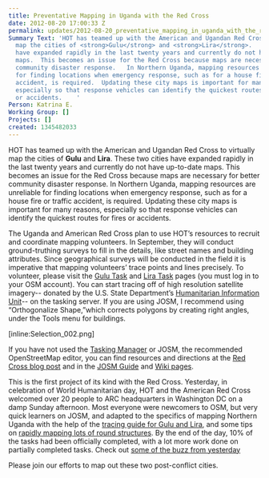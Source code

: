 ```yaml
---
title: Preventative Mapping in Uganda with the Red Cross
date: 2012-08-20 17:00:33 Z
permalink: updates/2012-08-20_preventative_mapping_in_uganda_with_the_red_cross
Summary Text: 'HOT has teamed up with the American and Ugandan Red Cross to virtually
  map the cities of <strong>Gulu</strong> and <strong>Lira</strong>.   These two cities
  have expanded rapidly in the last twenty years and currently do not have up-to-date
  maps.  This becomes an issue for the Red Cross because maps are necessary for better
  community disaster response.   In Northern Uganda, mapping resources are unreliable
  for finding locations when emergency response, such as for a house fire or traffic
  accident, is required.  Updating these city maps is important for many reasons,
  especially so that response vehicles can identify the quickest routes for fires
  or accidents.    '
Person: Katrina E.
Working Group: []
Projects: []
created: 1345482033
---
```


HOT has teamed up with the American and Ugandan Red Cross to virtually map the cities of <strong>Gulu</strong> and <strong>Lira</strong>.   These two cities have expanded rapidly in the last twenty years and currently do not have up-to-date maps.  This becomes an issue for the Red Cross because maps are necessary for better community disaster response.   In Northern Uganda, mapping resources are unreliable for finding locations when emergency response, such as for a house fire or traffic accident, is required.  Updating these city maps is important for many reasons, especially so that response vehicles can identify the quickest routes for fires or accidents.    

The Uganda and American Red Cross plan to use HOT’s resources to recruit and coordinate mapping volunteers.  In September, they will conduct ground-truthing surveys to fill in the details, like street names and building attributes.   Since geographical surveys will be conducted in the field it is imperative that mapping volunteers’ trace points and lines precisely.   To volunteer, please visit the <a href="http://tasks.hotosm.org/job/50">Gulu Task</a>  and <a href="http://tasks.hotosm.org/job/51">Lira Task</a> pages (you must log in to your OSM account).  You can start tracing off of high resolution satellite imagery-- donated by the U.S. State Department’s <a href="http://www.state.gov/s/inr/hiu/">Humanitarian Information Unit</a>-- on the tasking server.   If you are using JOSM, I recommend using “Orthogonalize Shape,”which corrects polygons by creating right angles,  under the Tools menu for buildings.   

 [inline:Selection_002.png] 

If you have not used the <a href="http://tasks.hotosm.org/">Tasking Manager</a> or JOSM, the recommended OpenStreetMap editor, you can find resources and directions at the <a href="http://redcrosschat.org/2012/08/14/we-start-with-a-good-map/">Red Cross blog post</a> and in the <a href="http://www.learnosm.org/beginners-guide/chapter-3-getting-started-with-josm/">JOSM Guide</a> and <a href="http://wiki.openstreetmap.org/wiki/Beginners%27_Guide">Wiki pages</a>.
 
This is the first project of its kind with the Red Cross.  Yesterday, in celebration of World Humanitarian day, HOT and the American Red Cross welcomed over 20 people to ARC headquarters in Washington DC on a damp Sunday afternoon. Most everyone were newcomers to OSM, but very quick learners on JOSM, and adapted to the specifics of mapping Northern Uganda with the help of the <a href="http://hot.openstreetmap.org/sites/default/files/Tracing%20Guide%20(1).pdf">tracing guide for Gulu and Lira</a>, and some tips on <a href="http://lists.openstreetmap.org/pipermail/hot/2012-August/002109.html">rapidly mapping lots of round structures</a>. By the end of the day, 10% of the tasks had been officially completed, with a lot more work done on partially completed tasks. Check out <a href="http://storify.com/mikel/hot-red-cross-mapping-northern-uganda">some of the buzz from yesterday</a>

Please join our efforts to map out these two post-conflict cities.  

